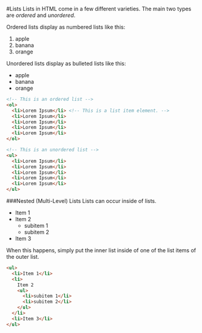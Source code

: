 #Lists
Lists in HTML come in a few different varieties. The main two types are *ordered* and *unordered*.

Ordered lists display as numbered lists like this:

1. apple
2. banana
3. orange

Unordered lists display as bulleted lists like this:

* apple
* banana
* orange

```html
<!-- This is an ordered list -->
<ol>
  <li>Lorem Ipsum</li> <!-- This is a list item element. -->
  <li>Lorem Ipsum</li>
  <li>Lorem Ipsum</li>
  <li>Lorem Ipsum</li>
  <li>Lorem Ipsum</li>
</ol>

<!-- This is an unordered list -->
<ul>
  <li>Lorem Ipsum</li>
  <li>Lorem Ipsum</li>
  <li>Lorem Ipsum</li>
  <li>Lorem Ipsum</li>
  <li>Lorem Ipsum</li>
</ul>
```
###Nested (Multi-Level) Lists
Lists can occur inside of lists.

* Item 1
* Item 2
  * subitem 1
  * subitem 2
* Item 3

When this happens, simply put the inner list inside of one of the list items of the outer list.
```html
<ul>
  <li>Item 1</li>
  <li>
    Item 2
    <ul>
      <li>subitem 1</li>
      <li>subitem 2</li>
    </ul>
  </li>
  <li>Item 3</li>
</ul>
```
